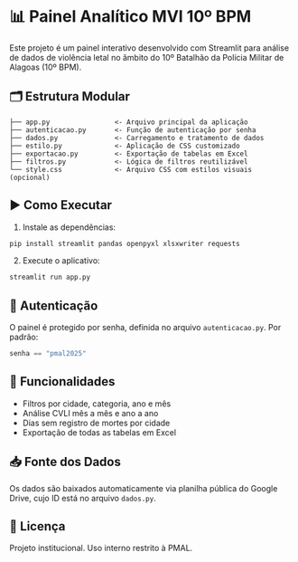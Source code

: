 # 📊 Painel Analítico MVI 10º BPM

Este projeto é um painel interativo desenvolvido com Streamlit para análise de dados de violência letal no âmbito do 10º Batalhão da Polícia Militar de Alagoas (10º BPM).

## 🗂️ Estrutura Modular

```
├── app.py                <- Arquivo principal da aplicação
├── autenticacao.py       <- Função de autenticação por senha
├── dados.py              <- Carregamento e tratamento de dados
├── estilo.py             <- Aplicação de CSS customizado
├── exportacao.py         <- Exportação de tabelas em Excel
├── filtros.py            <- Lógica de filtros reutilizável
└── style.css             <- Arquivo CSS com estilos visuais (opcional)
```

## ▶️ Como Executar

1. Instale as dependências:

```bash
pip install streamlit pandas openpyxl xlsxwriter requests
```

2. Execute o aplicativo:

```bash
streamlit run app.py
```

## 🔐 Autenticação

O painel é protegido por senha, definida no arquivo `autenticacao.py`. Por padrão:

```python
senha == "pmal2025"
```

## 🔎 Funcionalidades

* Filtros por cidade, categoria, ano e mês
* Análise CVLI mês a mês e ano a ano
* Dias sem registro de mortes por cidade
* Exportação de todas as tabelas em Excel

## 📥 Fonte dos Dados

Os dados são baixados automaticamente via planilha pública do Google Drive, cujo ID está no arquivo `dados.py`.

## 📄 Licença

Projeto institucional. Uso interno restrito à PMAL.

